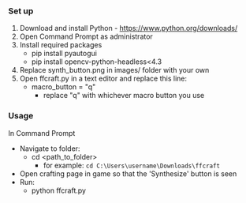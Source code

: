 ### Set up

1. Download and install Python - https://www.python.org/downloads/
2. Open Command Prompt as administrator
3. Install required packages
    - pip install pyautogui
    - pip install opencv-python-headless<4.3
4. Replace synth_button.png in images/ folder with your own
5. Open ffcraft.py in a text editor and replace this line:
    - macro_button = "q"
        - replace "q" with whichever macro button you use

### Usage

In Command Prompt
- Navigate to folder:
    - cd <path_to_folder> 
        - for example: `cd C:\Users\username\Downloads\ffcraft`
- Open crafting page in game so that the 'Synthesize' button is seen
- Run:
    - python ffcraft.py
